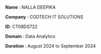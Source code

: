 **Name** : NALLA DEEPIKA

**Company** : CODTECH IT SOLUTIONS

**ID**: CT08DS722

**Domain** : Data Analytics

**Duration** : August 2024 to September 2024

